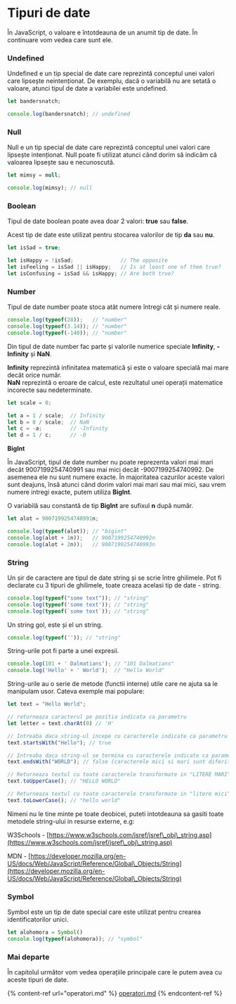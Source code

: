 # Tipuri de date

&#x20;În JavaScript, o valoare e întotdeauna de un anumit tip de date. În continuare vom vedea care sunt ele.

### **Undefined**

Undefined e un tip special de date care reprezintă conceptul unei valori care lipsește neintenționat. De exemplu, dacă o variabilă nu are setată o valoare, atunci tipul de date a variabilei este undefined.

```javascript
let bandersnatch;

console.log(bandersnatch); // undefined
```

### Null

Null e un tip special de date care reprezintă conceptul unei valori care lipsește intenționat. Null poate fi utilizat atunci când dorim să indicăm că valoarea lipsește sau e necunoscută.

```javascript
let mimsy = null;

console.log(mimsy); // null
```

### Boolean

Tipul de date boolean poate avea doar 2 valori: **true** sau **false**.

Acest tip de date este utilizat pentru stocarea valorilor de tip **da** sau **nu**.

```javascript
let isSad = true;

let isHappy = !isSad;               // The opposite
let isFeeling = isSad || isHappy;   // Is at least one of them true?
let isConfusing = isSad && isHappy; // Are both true?
```

### Number

Tipul de date number poate stoca atât numere întregi cât și numere reale.

```javascript
console.log(typeof(28));   // "number"
console.log(typeof(3.14)); // "number"
console.log(typeof(-140)); // "number"
```

Din tipul de date number fac parte și valorile numerice speciale **Infinity**, **-Infinity** și **NaN**.

**Infinity** reprezintă infinitatea matematică și este o valoare specială mai mare decât orice număr.\
**NaN** reprezintă o eroare de calcul, este rezultatul unei operații matematice incorecte sau nedeterminate.

```javascript
let scale = 0;

let a = 1 / scale;  // Infinity
let b = 0 / scale;  // NaN
let c = -a;         // -Infinity
let d = 1 / c;      // -0
```

**BigInt**

În JavaScript, tipul de date number nu poate reprezenta valori mai mari decât 9007199254740991 sau mai mici decât -9007199254740992. De asemenea ele nu sunt numere exacte. În majoritatea cazurilor aceste valori sunt deajuns, însă atunci când dorim valori mai mari sau mai mici, sau vrem numere intregi exacte, putem utiliza **BigInt**.

O variabilă sau constantă de tip **BigInt** are sufixul **n** după număr.

```javascript
let alot = 9007199254740991n;

console.log(typeof(alot)); // "bigint"
console.log(alot + 1n));   // 9007199254740992n
console.log(alot + 2n));   // 9007199254740993n
```

### String

Un șir de caractere are tipul de date string și se scrie între ghilimele. Pot fi declarate cu 3 tipuri de ghilimele, toate creaza acelasi tip de date - string.

```javascript
console.log(typeof("some text")); // "string"
console.log(typeof('some text')); // "string"
console.log(typeof(`some text`)); // "string"
```

Un string gol, este și el un string.

```javascript
console.log(typeof('')); // "string"
```

String-urile pot fi parte a unei expresii.

```javascript
console.log(101 + ' Dalmatians'); // "101 Dalmatians"
console.log('Hello' + ' World');  // "Hello World"
```

String-urile au o serie de metode (functii interne) utile care ne ajuta sa le manipulam usor. Cateva exemple mai populare:

```javascript
let text = "Hello World";

// returneaza caracterul pe pozitia indicata ca parametru
let letter = text.charAt(0) // 'H'

// Intreaba daca string-ul incepe cu caracterele indicate ca parametru
text.startsWith("Hello"); // true

// Intreaba daca string-ul se termina cu caracterele indicate ca parametru
text.endsWith("WORLD"); // false (caracterele mici si mari sunt diferite in js)

// Returneaza textul cu toate caracterele transformate in "LITERE MARI"
text.toUpperCase(); // "HELLO WORLD"

// Returneaza textul cu toate caracterele transformate in "litere mici"
text.toLowerCase(); // "hello world"
```

Nimeni nu le tine minte pe toate deobicei, puteti intotdeauna sa gasiti toate metodele string-ului in resurse externe, e.g:

W3Schools - [https://www.w3schools.com/jsref/jsref\_obj\_string.asp](https://www.w3schools.com/jsref/jsref\_obj\_string.asp)

MDN - [https://developer.mozilla.org/en-US/docs/Web/JavaScript/Reference/Global\_Objects/String](https://developer.mozilla.org/en-US/docs/Web/JavaScript/Reference/Global\_Objects/String)

### Symbol

Symbol este un tip de date special care este utilizat pentru crearea identificatorilor unici.

```javascript
let alohomora = Symbol()
console.log(typeof(alohomora)); // "symbol"
```

### Mai departe

În capitolul următor vom vedea operațiile principale care le putem avea cu aceste tipuri de date.

{% content-ref url="operatori.md" %}
[operatori.md](operatori.md)
{% endcontent-ref %}

